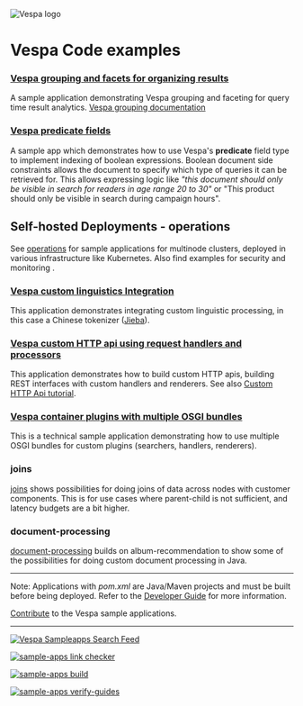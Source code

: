 <!-- Copyright Yahoo. Licensed under the terms of the Apache 2.0 license. See LICENSE in the project root. -->

![Vespa logo](https://vespa.ai/assets/vespa-logo-color.png)

# Vespa Code examples


### [Vespa grouping and facets for organizing results ](part-purchases-demo)
A sample application demonstrating Vespa grouping and faceting for query time result analytics.
[Vespa grouping documentation](https://docs.vespa.ai/en/grouping.html)


### [Vespa predicate fields](boolean-search)
A sample app which demonstrates how to use Vespa's **predicate** field type to implement indexing of boolean expressions.
Boolean document side constraints allows the document to specify which type of queries it can be retrieved for.
This allows expressing logic like _"this document should only be visible in search for readers in age range 20 to 30"_
or "This product should only be visible in search during campaign hours".


## Self-hosted Deployments - operations
See [operations](operations) for sample applications for multinode clusters,
deployed in various infrastructure like Kubernetes.
Also find examples for security and monitoring .


### [Vespa custom linguistics Integration](vespa-chinese-linguistics)
This application demonstrates integrating custom linguistic processing,
in this case a Chinese tokenizer ([Jieba](https://github.com/fxsjy/jieba)).


### [Vespa custom HTTP api using request handlers and processors](http-api-using-request-handlers-and-processors)
This application demonstrates how to build custom HTTP apis,
building REST interfaces with custom handlers and renderers.
See also [Custom HTTP Api tutorial](https://docs.vespa.ai/en/jdisc/http-api-tutorial.html).


### [Vespa container plugins with multiple OSGI bundles](multiple-bundles)
This is a technical sample application demonstrating how to use multiple OSGI bundles for custom plugins
(searchers, handlers, renderers).


### joins
[joins](vespa-cloud/joins) shows possibilities for doing joins of data across nodes with
customer components. This is for use cases where parent-child is not sufficient,
and latency budgets are a bit higher.
<!-- ToDo: remove cloud specifics -->


### document-processing
[document-processing](document-processing) builds on album-recommendation to show
some of the possibilities for doing custom document processing in Java.


<!--
[generic-request-processing](generic-request-processing)
-->

----

Note: Applications with _pom.xml_ are Java/Maven projects and must be built before being deployed.
Refer to the [Developer Guide](https://docs.vespa.ai/en/developer-guide.html) for more information.

[Contribute](https://github.com/vespa-engine/vespa/blob/master/CONTRIBUTING.md) to the Vespa sample applications.

----

[![Vespa Sampleapps Search Feed](https://github.com/vespa-engine/sample-apps/actions/workflows/feed.yml/badge.svg)](https://github.com/vespa-engine/sample-apps/actions/workflows/feed.yml)

[![sample-apps link checker](https://cd.screwdriver.cd/pipelines/7038/link-checker-sample-apps/badge)](https://cd.screwdriver.cd/pipelines/7038/)

[![sample-apps build](https://cd.screwdriver.cd/pipelines/7038/build-apps/badge)](https://cd.screwdriver.cd/pipelines/7038/)

[![sample-apps verify-guides](https://cd.screwdriver.cd/pipelines/7038/verify-guides/badge)](https://cd.screwdriver.cd/pipelines/7038/)
